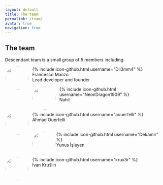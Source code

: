 ```yaml
---
layout: default
title: The team
permalink: /team/
avatar: true
navigation: true
---
```


## The team


Descendant team is a small group of 5 members including:  



<p><img src="https://i.ibb.co/CVNtSYp/dil3mm4.jpg" style="border-radius: 50%; padding-right:10px; width:75px; height:75px;" align="left"/> 
{% include icon-github.html username="Dil3mm4" %}<br>
Francesco Manzo<br>
Lead developer and founder<br></p> 

<p><img src="https://i.ibb.co/VqjR8wF/nahil.jpg" style="border-radius: 50%; padding-right:10px; width:75px; height:75px;" align="left"/> {% include icon-github.html username="NeonDragon1909" %}<br>
Nahil<br>
<br></p>

<p><img src="https://avatars3.githubusercontent.com/u/11808979?s=400&v=4" style="border-radius: 50%; padding-right:10px; width:75px; height:75px;" align="left"/>
{% include icon-github.html username="aouerfelli" %}<br>
Ahmad Ouerfelli<br>
<br></p>

<p><img src="https://i.ibb.co/f9gCwDv/yunus.jpg" style="border-radius: 50%; padding-right:10pxpx; width:75px; height:75px;" align="left"/> 
{% include icon-github.html username="Dekamir" %}<br>
Yunus İşleyen<br>
<br></p>

<p><img src="https://i.ibb.co/sgctdnV/krule.jpg" style="border-radius: 50%; padding-right:10px; width:75px; height:75px;" align="left"/> 
{% include icon-github.html username="krux3r" %}<br>
Ivan Krušlin  <br>
<br></p>




